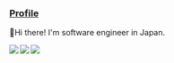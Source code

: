 ### <ins>Profile</ins>

:wave:Hi there! 
I'm software engineer in Japan.

<a href="https://github.com/anuraghazra/github-readme-stats">
  <img align="left" src="https://github-readme-stats.vercel.app/api?username=Konippi&count_private=true&theme=noctis_minimus" />

  <img align="left" src="https://github-readme-stats.vercel.app/api/top-langs/?username=Konippi&layout=compact&theme=noctis_minimus" />

  <img align="left" src="https://github-profile-trophy.vercel.app/?username=Konippi&theme=noctis_minimus&column=7">
</a>
